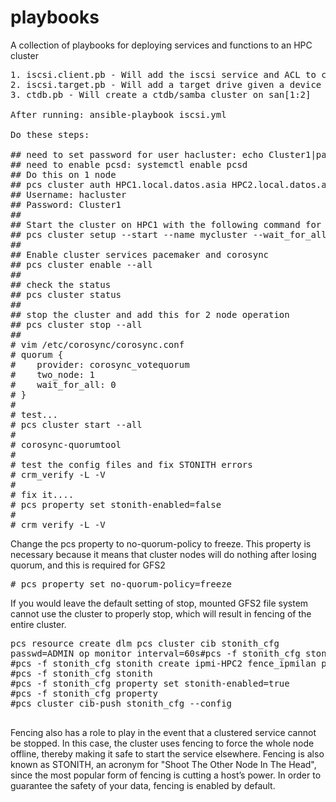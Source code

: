 # playbooks
A collection of playbooks for deploying services and functions to an HPC cluster

<pre>
1. iscsi.client.pb - Will add the iscsi service and ACL to connect to a target drive
2. iscsi.target.pb - Will add a target drive given a device ...?
3. ctdb.pb - Will create a ctdb/samba cluster on san[1:2]

After running: ansible-playbook iscsi.yml

Do these steps:

## need to set password for user hacluster: echo Cluster1|passwd --stdin hacluster
## need to enable pcsd: systemctl enable pcsd
## Do this on 1 node
## pcs cluster auth HPC1.local.datos.asia HPC2.local.datos.asia
## Username: hacluster
## Password: Cluster1
##
## Start the cluster on HPC1 with the following command for a 2 node cluster:
## pcs cluster setup --start --name mycluster --wait_for_all=0  HPC1.local.datos.asia HPC2.loca l.datos.asia
##
## Enable cluster services pacemaker and corosync 
## pcs cluster enable --all
##
## check the status
## pcs cluster status
##
## stop the cluster and add this for 2 node operation
## pcs cluster stop --all
##
# vim /etc/corosync/corosync.conf
# quorum {
#    provider: corosync_votequorum
#    two_node: 1
#    wait_for_all: 0
# }
#
# test...
# pcs cluster start --all
#
# corosync-quorumtool
#
# test the config files and fix STONITH errors
# crm_verify -L -V
# 
# fix it....
# pcs property set stonith-enabled=false
#
# crm_verify -L -V
</pre>	
Change the pcs property to no-quorum-policy to freeze. This property is necessary because it means that cluster nodes will do nothing after losing quorum, and this is required for GFS2
<pre>
# pcs property set no-quorum-policy=freeze
</pre>
If you would leave the default setting of stop, mounted GFS2 file system cannot use the cluster to properly stop, which will result in fencing of the entire cluster.
<pre>
pcs resource create dlm pcs cluster cib stonith_cfg
passwd=ADMIN op monitor interval=60s#pcs -f stonith_cfg stonith create ipmi-HPC1 fence_ipmilan pcmk_host_list="HPC1" ipaddr=10.10.99.17 login=ADMIN 
#pcs -f stonith_cfg stonith create ipmi-HPC2 fence_ipmilan pcmk_host_list="HPC2" ipaddr=10.10.99.18 login=ADMIN passwd=ADMIN op monitor interval=60s
#pcs -f stonith_cfg stonith
#pcs -f stonith_cfg property set stonith-enabled=true
#pcs -f stonith_cfg property
#pcs cluster cib-push stonith_cfg --config 

</pre>
Fencing also has a role to play in the event that a clustered service cannot be stopped. In this case,
the cluster uses fencing to force the whole node offline, thereby making it safe to start the service
elsewhere.
Fencing is also known as STONITH, an acronym for "Shoot The Other Node In The Head", since the
most popular form of fencing is cutting a host’s power.
In order to guarantee the safety of your data, fencing is enabled by default.


